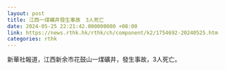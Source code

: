 ```yaml
---
layout: post
title: 江西一煤礦井發生事故　3人死亡
date: 2024-05-25 22:21:42.000000000 +08:00
link: https://news.rthk.hk/rthk/ch/component/k2/1754692-20240525.htm
categories: rthk
---
```


新華社報道，江西新余市花鼓山一煤礦井，發生事故，3人死亡。
